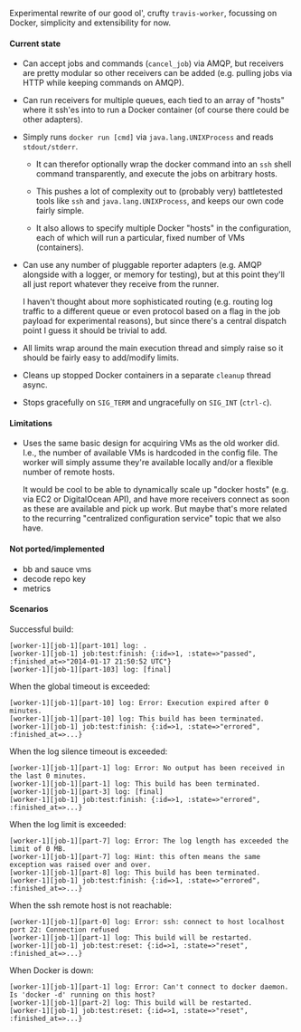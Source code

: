 Experimental rewrite of our good ol', crufty `travis-worker`, focussing
on Docker, simplicity and extensibility for now.


#### Current state

* Can accept jobs and commands (`cancel_job`) via AMQP, but receivers are
  pretty modular so other receivers can be added (e.g. pulling jobs via HTTP
  while keeping commands on AMQP).

* Can run receivers for multiple queues, each tied to an array of "hosts"
  where it ssh'es into to run a Docker container (of course there could be
  other adapters).

* Simply runs `docker run [cmd]` via `java.lang.UNIXProcess` and reads
  `stdout/stderr`.

  * It can therefor optionally wrap the docker command into an `ssh` shell
    command transparently, and execute the jobs on arbitrary hosts.

  * This pushes a lot of complexity out to (probably very) battletested tools
    like `ssh` and `java.lang.UNIXProcess`, and keeps our own code fairly simple.

  * It also allows to specify multiple Docker "hosts" in the configuration, each
    of which will run a particular, fixed number of VMs (containers).

* Can use any number of pluggable reporter adapters (e.g. AMQP alongside
  with a logger, or memory for testing), but at this point they'll all just
  report whatever they receive from the runner.

  I haven't thought about more sophisticated routing (e.g. routing log traffic
  to a different queue or even protocol based on a flag in the job payload for
  experimental reasons), but since there's a central dispatch point I guess it
  should be trivial to add.

* All limits wrap around the main execution thread and simply raise so it
  should be fairly easy to add/modify limits.

* Cleans up stopped Docker containers in a separate `cleanup` thread async.

* Stops gracefully on `SIG_TERM` and ungracefully on `SIG_INT` (`ctrl-c`).


#### Limitations

* Uses the same basic design for acquiring VMs as the old worker did. I.e.,
  the number of available VMs is hardcoded in the config file. The worker
  will simply assume they're available locally and/or a flexible number of
  remote hosts.

  It would be cool to be able to dynamically scale up "docker hosts" (e.g. via
  EC2 or DigitalOcean API), and have more receivers connect as soon as these are
  available and pick up work. But maybe that's more related to the recurring
  "centralized configuration service" topic that we also have.


#### Not ported/implemented

* bb and sauce vms
* decode repo key
* metrics


#### Scenarios

Successful build:

    [worker-1][job-1][part-101] log: .
    [worker-1][job-1] job:test:finish: {:id=>1, :state=>"passed", :finished_at=>"2014-01-17 21:50:52 UTC"}
    [worker-1][job-1][part-103] log: [final]

When the global timeout is exceeded:

    [worker-1][job-1][part-10] log: Error: Execution expired after 0 minutes.
    [worker-1][job-1][part-10] log: This build has been terminated.
    [worker-1][job-1] job:test:finish: {:id=>1, :state=>"errored", :finished_at=>...}

When the log silence timeout is exceeded:

    [worker-1][job-1][part-1] log: Error: No output has been received in the last 0 minutes.
    [worker-1][job-1][part-1] log: This build has been terminated.
    [worker-1][job-1][part-3] log: [final]
    [worker-1][job-1] job:test:finish: {:id=>1, :state=>"errored", :finished_at=>...}

When the log limit is exceeded:

    [worker-1][job-1][part-7] log: Error: The log length has exceeded the limit of 0 MB.
    [worker-1][job-1][part-7] log: Hint: this often means the same exception was raised over and over.
    [worker-1][job-1][part-8] log: This build has been terminated.
    [worker-1][job-1] job:test:finish: {:id=>1, :state=>"errored", :finished_at=>...}

When the ssh remote host is not reachable:

    [worker-1][job-1][part-0] log: Error: ssh: connect to host localhost port 22: Connection refused
    [worker-1][job-1][part-1] log: This build will be restarted.
    [worker-1][job-1] job:test:reset: {:id=>1, :state=>"reset", :finished_at=>...}

When Docker is down:

    [worker-1][job-1][part-1] log: Error: Can't connect to docker daemon. Is 'docker -d' running on this host?
    [worker-1][job-1][part-2] log: This build will be restarted.
    [worker-1][job-1] job:test:reset: {:id=>1, :state=>"reset", :finished_at=>...}
